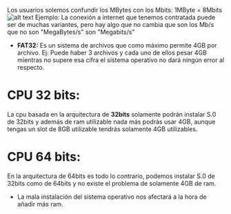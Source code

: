 Los usuarios solemos confundir los MBytes con los Mbits:
1MByte = 8Mbits  
![alt text](https://www.pandaancha.mx/plds/articulos/froala/megabits-equivalencia-megabyts-1440x500-541349886.png)
Ejemplo: La conexión a internet que tenemos contratada puede ser de muchas variantes, pero hay algo que no cambia que son los Mb/s que no son "MegaBytes/s" son "Megabits/s"
* **FAT32:** Es un sistema de archivos que como máximo permite 4GB por archivo. Ej: Puede haber 3 archivos y cada uno de ellos pesar 4GB mientras no supere esa cifra el sistema operativo no dará ningún error al respecto.  
#  **CPU 32 bits:**  
La cpu basada en la arquitectura de **32bits** solamente podrán instalar S.0 de 32bits y además de ram utilizable nada más podrás usar 4GB, aunque tengas un slot de 8GB utilizable tendrás solamente 4GB utilizables.  
# **CPU 64 bits:**  
En la arquitectura de 64bits es todo lo contrario, podemos instalar S.0 de 32bits como de 64bits y no existe el problema de solamente 4GB de ram.  
  * La mala instalación del sistema operativo nos afectará a la hora de añadir más ram.
